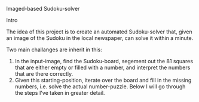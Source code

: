 Imaged-based Sudoku-solver

Intro

The idea of this project is to create an automated Sudoku-solver that, given an image of the Sudoku in the local newspaper, can solve it within a minute.

Two main challanges are inherit in this:
1) In the input-image, find the Sudoku-board, segement out the 81 squares that are either empty or filled with a number, and interpret the numbers that are there correctly.
2) Given this starting-position, iterate over the board and fill in the missing numbers, i.e. solve the actual number-puzzle.
Below I will go through the steps I've taken in greater detail.






